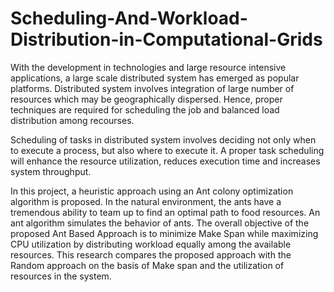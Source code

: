 # Scheduling-And-Workload-Distribution-in-Computational-Grids
With the development in technologies and large resource intensive applications, 
a large scale distributed system has emerged as popular platforms. 
Distributed system involves integration of large number of resources which may be geographically dispersed. 
Hence, proper techniques are required for scheduling the job and balanced load distribution among recourses.

Scheduling of tasks in distributed system involves deciding not only
when to execute a process, but also where to execute it. A proper task scheduling will
enhance the resource utilization, reduces execution time and increases system throughput.


In this project, a heuristic approach using an Ant colony optimization algorithm is
proposed. In the natural environment, the ants have a tremendous ability to team up to
find an optimal path to food resources. An ant algorithm simulates the behavior of ants.
The overall objective of the proposed Ant Based Approach is to minimize Make Span
while maximizing CPU utilization by distributing workload equally among the available
resources. This research compares the proposed approach with the Random approach on
the basis of Make span and the utilization of resources in the system.

